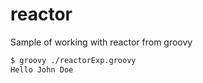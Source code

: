reactor
=======

Sample of working with reactor from groovy

```bash
$ groovy ./reactorExp.groovy
Hello John Doe
```
